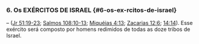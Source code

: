 ### 6\. Os EXÉRCITOS DE ISRAEL {#6-os-ex-rcitos-de-israel}

– ([Jr 51:19-23](http://bibliaonline.com.br/acf/jr/51/19-23); [Salmos 108:10-13](http://bibliaonline.com.br/acf/sl/108/10-13); [Miquéias 4:13](http://bibliaonline.com.br/acf/mq/4/13); [Zacarias 12:6](http://bibliaonline.com.br/acf/zc/12/6); [14:14](http://bibliaonline.com.br/acf/zc/14/14)). Esse exército será composto por homens redimidos de todas as doze tribos de Israel.